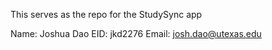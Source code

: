 This serves as the repo for the StudySync app

Name: Joshua Dao
EID:  jkd2276
Email:  josh.dao@utexas.edu
